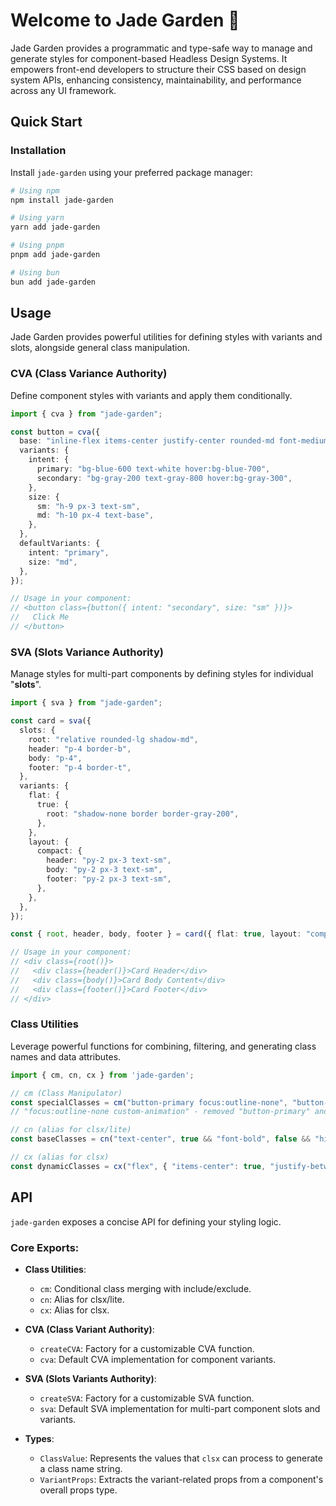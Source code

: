 # Welcome to Jade Garden 🌿

Jade Garden provides a programmatic and type-safe way to manage and generate styles for component-based Headless Design Systems.
It empowers front-end developers to structure their CSS based on design system APIs,
enhancing consistency, maintainability, and performance across any UI framework.

## Quick Start

### Installation

Install `jade-garden` using your preferred package manager:

```bash
# Using npm
npm install jade-garden

# Using yarn
yarn add jade-garden

# Using pnpm
pnpm add jade-garden

# Using bun
bun add jade-garden
```

## Usage

Jade Garden provides powerful utilities for defining styles with variants and slots, alongside general class manipulation.

### CVA (Class Variance Authority)

Define component styles with variants and apply them conditionally.

```ts
import { cva } from "jade-garden";

const button = cva({
  base: "inline-flex items-center justify-center rounded-md font-medium",
  variants: {
    intent: {
      primary: "bg-blue-600 text-white hover:bg-blue-700",
      secondary: "bg-gray-200 text-gray-800 hover:bg-gray-300",
    },
    size: {
      sm: "h-9 px-3 text-sm",
      md: "h-10 px-4 text-base",
    },
  },
  defaultVariants: {
    intent: "primary",
    size: "md",
  },
});

// Usage in your component:
// <button class={button({ intent: "secondary", size: "sm" })}>
//   Click Me
// </button>
```

### SVA (Slots Variance Authority)

Manage styles for multi-part components by defining styles for individual "**slots**".

```ts
import { sva } from "jade-garden";

const card = sva({
  slots: {
    root: "relative rounded-lg shadow-md",
    header: "p-4 border-b",
    body: "p-4",
    footer: "p-4 border-t",
  },
  variants: {
    flat: {
      true: {
        root: "shadow-none border border-gray-200",
      },
    },
    layout: {
      compact: {
        header: "py-2 px-3 text-sm",
        body: "py-2 px-3 text-sm",
        footer: "py-2 px-3 text-sm",
      },
    },
  },
});

const { root, header, body, footer } = card({ flat: true, layout: "compact" });

// Usage in your component:
// <div class={root()}>
//   <div class={header()}>Card Header</div>
//   <div class={body()}>Card Body Content</div>
//   <div class={footer()}>Card Footer</div>
// </div>
```

### Class Utilities

Leverage powerful functions for combining, filtering, and generating class names and data attributes.

```ts
import { cm, cn, cx } from 'jade-garden';

// cm (Class Manipulator)
const specialClasses = cm("button-primary focus:outline-none", "button-primary", "custom-animation");
// "focus:outline-none custom-animation" - removed "button-primary" and added "custom-animation"

// cn (alias for clsx/lite)
const baseClasses = cn("text-center", true && "font-bold", false && "hidden"); // "text-center font-bold"

// cx (alias for clsx)
const dynamicClasses = cx("flex", { "items-center": true, "justify-between": false }); // "flex items-center"
```

## API

`jade-garden` exposes a concise API for defining your styling logic.

<!-- TODO: Need to add more through documentation -->
### Core Exports:

- **Class Utilities**:
  - `cm`: Conditional class merging with include/exclude.
  - `cn`: Alias for clsx/lite.
  - `cx`: Alias for clsx.

- **CVA (Class Variant Authority)**:
  - `createCVA`: Factory for a customizable CVA function.
  - `cva`: Default CVA implementation for component variants.

- **SVA (Slots Variants Authority)**:
  - `createSVA`: Factory for a customizable SVA function.
  - `sva`: Default SVA implementation for multi-part component slots and variants.

- **Types**:
  - `ClassValue`: Represents the values that `clsx` can process to generate a class name string.
  - `VariantProps`: Extracts the variant-related props from a component's overall props type.
